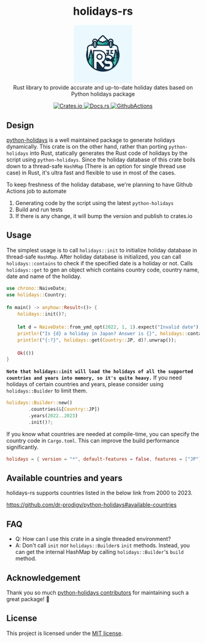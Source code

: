 <h1 align="center">holidays-rs</h1>
<p align="center">
<img src="logo.png" width="30%"/><br />
Rust library to provide accurate and up-to-date holiday dates based on Python holidays package</p>
<p align="center">

  <a href="https://crates.io/crates/holidays">
    <img alt="Crates.io" src="https://img.shields.io/crates/v/holidays.svg">
  </a>
  <a href="https://docs.rs/holidays/latest/holidays/">
    <img alt="Docs.rs" src="https://img.shields.io/badge/docs.rs-holidays-blue">
  </a>
  <a href="https://github.com/mapbox-jp/holidays-rs/actions/workflows/test.yml">
    <img alt="GithubActions" src="https://github.com/mapbox-jp/holidays-rs/actions/workflows/test.yml/badge.svg">
  </a>
</p>

## Design
[python-holidays](https://github.com/dr-prodigy/python-holidays) is a well maintained package to generate holidays dynamically. This crate is on the other hand, rather than porting `python-holidays` into Rust, statically generates the Rust code of holidays by the script using `python-holidays`. Since the holiday database of this crate boils down to a thread-safe `HashMap` (There is an option for single thread use case) in Rust, it's ultra fast and flexible to use in most of the cases.

To keep freshness of the holiday database, we're planning to have Github Actions job to automate
1. Generating code by the script using the latest `python-holidays`
2. Build and run tests
3. If there is any change, it will bump the version and publish to crates.io

## Usage

The simplest usage is to call `holidays::init` to initialize holiday database in thread-safe `HashMap`. After holiday database is initialized, you can call `holidays::contains` to check if the specified date is a holiday or not. Calls `holidays::get` to gen an object which contains country code, country name, date and name of the holiday.
```rust
use chrono::NaiveDate;
use holidays::Country;

fn main() -> anyhow::Result<()> {
    holidays::init()?;

    let d = NaiveDate::from_ymd_opt(2022, 1, 1).expect("Invalid date");
    println!("Is {d} a holiday in Japan? Answer is {}", holidays::contains(Country::JP, d)?);
    println!("{:?}", holidays::get(Country::JP, d)?.unwrap());

    Ok(())
}
```

**`Note that holidays::init will load the holidays of all the supported countries and years into memory, so it's quite heavy.`** If you need holidays of certain countries and years, please consider using `holidays::Builder` to limit them.

```rust
holidays::Builder::new()
        .countries(&[Country::JP])
        .years(2022..2023)
        .init()?;
```

If you know what countries are needed at compile-time, you can specify the country code in `Cargo.toml`. This can improve the build performance significantly.
```toml
holidays = { version = "*", default-features = false, features = ["JP"] }
```

## Available countries and years

holidays-rs supports countries listed in the below link from 2000 to 2023.

https://github.com/dr-prodigy/python-holidays#available-countries

## FAQ

* Q: How can I use this crate in a single threaded environment?
* A: Don't call `init` nor `holidays::Builder`s `init` methods. Instead, you can get the internal HashMap by calling `holidays::Builder`'s `build` method.

## Acknowledgement

Thank you so much [python-holidays contributors](https://github.com/vacanza/python-holidays/graphs/contributors) for maintaining such a great package! 🙏

## License

This project is licensed under the [MIT license](https://github.com/mapbox-japan/blob/main/LICENSE).
